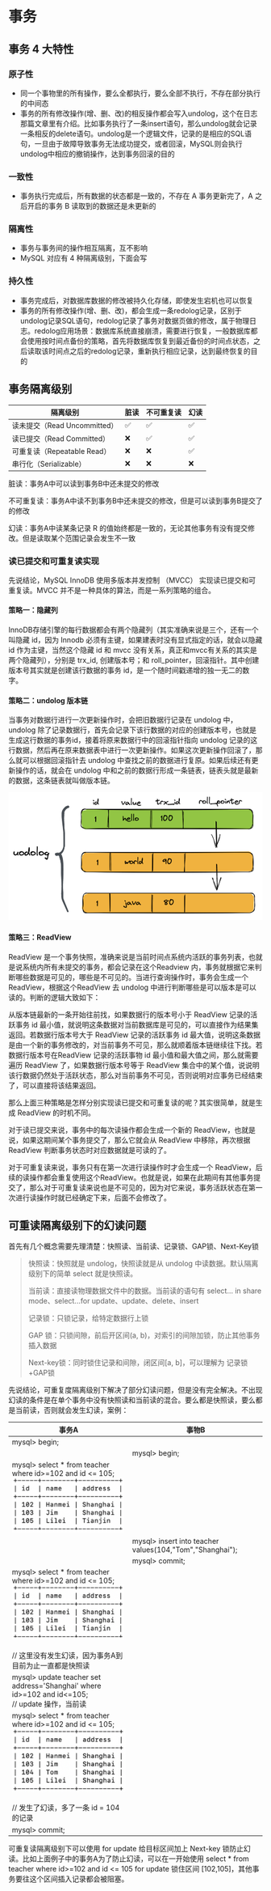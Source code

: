 # 事务

## 事务 4 大特性

### 原子性

* 同一个事物里的所有操作，要么全都执行，要么全部不执行，不存在部分执行的中间态
* 事务的所有修改操作(增、删、改)的相反操作都会写入undolog，这个在日志那篇文章里有介绍。比如事务执行了一条insert语句，那么undolog就会记录一条相反的delete语句。undolog是一个逻辑文件，记录的是相应的SQL语句，一旦由于故障导致事务无法成功提交，或者回滚，MySQL则会执行undolog中相应的撤销操作，达到事务回滚的目的

### 一致性

* 事务执行完成后，所有数据的状态都是一致的，不存在 A 事务更新完了，A 之后开启的事务 B 读取到的数据还是未更新的

### 隔离性

* 事务与事务间的操作相互隔离，互不影响
* MySQL 对应有 4 种隔离级别，下面会写

### 持久性

* 事务完成后，对数据库数据的修改被持久化存储，即使发生宕机也可以恢复
* 事务的所有修改操作(增、删、改)，都会生成一条redolog记录，区别于undolog记录SQL语句，redolog记录了事务对数据页做的修改，属于物理日志。redolog应用场景：数据库系统直接崩溃，需要进行恢复，一般数据库都会使用按时间点备份的策略，首先将数据库恢复到最近备份的时间点状态，之后读取该时间点之后的redolog记录，重新执行相应记录，达到最终恢复的目的


## 事务隔离级别

| 隔离级别                     | 脏读 | 不可重复读 | 幻读 |
| ---------------------------- | ---- | ---------- | ---- |
| 读未提交（Read Uncommitted） | ✅    | ✅          | ✅    |
| 读已提交（Read Committed）   | ❌    | ✅          | ✅    |
| 可重复读（Repeatable Read）  | ❌    | ❌          | ✅    |
| 串行化（Serializable）       | ❌    | ❌          | ❌    |

脏读：事务A中可以读到事务B中还未提交的修改

不可重复读：事务A中读不到事务B中还未提交的修改，但是可以读到事务B提交了的修改

幻读：事务A中读某条记录 R 的值始终都是一致的，无论其他事务有没有提交修改。但是读取某个范围记录会发生不一致

### 读已提交和可重复读实现

先说结论，MySQL InnoDB 使用多版本并发控制 （MVCC） 实现读已提交和可重复读。MVCC 并不是一种具体的算法，而是一系列策略的组合。 

#### 策略一：隐藏列

InnoDB存储引擎的每行数据都会有两个隐藏列（其实准确来说是三个，还有一个叫隐藏 id，因为 Innodb 必须有主键，如果建表时没有显式指定的话，就会以隐藏 id 作为主键，当然这个隐藏 id 和 mvcc 没有关系，真正和mvcc有关系的其实是两个隐藏列），分别是 trx_id, 创建版本号；和 roll_pointer，回滚指针。其中创建版本号其实就是创建该行数据的事务 id，是一个随时间戳递增的独一无二的数字。

#### 策略二：undolog 版本链

当事务对数据行进行一次更新操作时，会把旧数据行记录在 undolog 中，undolog 除了记录数据行，首先会记录下该行数据的对应的创建版本号，也就是生成这行数据的事务id，接着将原来数据行中的回滚指针指向 undolog 记录的这行数据，然后再在原来数据表中进行一次更新操作。如果这次更新操作回滚了，那么就可以根据回滚指针去 undolog 中查找之前的数据进行复原。如果后续还有更新操作的话，就会在 undolog 中和之前的数据行形成一条链表，链表头就是最新的数据，这条链表就叫做版本链。

<img src="../image/image-20220505112421706.png" alt="image-20220505112421706" style="zoom:60%;" />

#### 策略三：ReadView

ReadView 是一个事务快照，准确来说是当前时间点系统内活跃的事务列表，也就是说系统内所有未提交的事务，都会记录在这个Readview 内，事务就根据它来判断哪些数据是可见的，哪些是不可见的。当进行查询操作时，事务会生成一个ReadView，根据这个ReadView 去 undolog 中进行判断哪些是可以版本是可以读的。判断的逻辑大致如下：

从版本链最新的一条开始往前找，如果数据行的版本号小于 ReadView 记录的活跃事务 id 最小值，就说明这条数据对当前数据库是可见的，可以直接作为结果集返回。若数据行版本号大于 ReadView 记录的活跃事务 id 最大值，说明这条数据是由一个新的事务修改的，对当前事务不可见，那么就顺着版本链继续往下找。若数据行版本号在ReadView 记录的活跃事物 id 最小值和最大值之间，那么就需要遍历 ReadView 了，如果数据行版本号等于 ReadView 集合中的某个值，说说明该行数据仍然处于活跃状态，那么对当前事务不可见，否则说明对应事务已经结束了，可以直接将该结果返回。

那么上面三种策略是怎样分别实现读已提交和可重复读的呢？其实很简单，就是生成 ReadView 的时机不同。

对于读已提交来说，事务中的每次读操作都会生成一个新的 ReadView，也就是说，如果这期间某个事务提交了，那么它就会从 ReadView 中移除，再次根据 ReadView 判断事务状态时对应数据就是可读的了。

对于可重复读来说，事务只有在第一次进行读操作时才会生成一个 ReadView，后续的读操作都会重复使用这个ReadView。也就是说，如果在此期间有其他事务提交了，那么对于可重复读来说也是不可见的，因为对它来说，事务活跃状态在第一次进行读操作时就已经确定下来，后面不会修改了。
## 可重读隔离级别下的幻读问题

首先有几个概念需要先理清楚：快照读、当前读、记录锁、GAP锁、Next-Key锁

> 快照读：快照就是 undolog，快照读就是从 undolog 中读数据。默认隔离级别下的简单 select 就是快照读。 
>
> 当前读：直接读物理数据文件中的数据。当前读的语句有 select... in share mode、select...for update、update、delete、insert
>
> 记录锁：只锁记录，给特定数据行上锁
>
> GAP 锁：只锁间隙，前后开区间(a, b)，对索引的间隙加锁，防止其他事务插入数据
>
> Next-key锁：同时锁住记录和间隙，闭区间[a, b]，可以理解为 记录锁+GAP锁

先说结论，可重复度隔离级别下解决了部分幻读问题，但是没有完全解决。不出现幻读的条件是在单个事务中没有快照读和当前读的混合。要么都是快照读，要么都是当前读，否则就会发生幻读，案例：

| 事务A                                                        | 事物B                                                    |
| ------------------------------------------------------------ | -------------------------------------------------------- |
| mysql> begin;                                                |                                                          |
|                                                              | mysql> begin;                                            |
| mysql> select * from teacher where id>=102 and id <= 105;<br /><img src="../image/image-20220505151950532.png" alt="image-20220505151950532" style="zoom:40%;" /> |                                                          |
|                                                              | mysql> insert into teacher values(104,"Tom","Shanghai"); |
|                                                              | mysql> commit;                                           |
| mysql> select * from teacher where id>=102 and id <= 105;<br /><img src="../image/image-20220505151950532.png" alt="image-20220505151950532" style="zoom:40%;" /><br /><br />// 这里没有发生幻读，因为事务A到目前为止一直都是快照读 |                                                          |
| mysql> update teacher set address='Shanghai' where id>=102 and id<=105;<br /> // update 操作，当前读 |                                                          |
| mysql> select * from teacher where id>=102 and id <= 105;<br /><img src="../image/image-20220505152514851.png" alt="image-20220505152514851" style="zoom:40%;" /><br /><br />// 发生了幻读，多了一条 id = 104 的记录 |                                                          |
| mysql> commit;                                               |                                                          |

可重复读隔离级别下可以使用 for update 给目标区间加上 Next-key 锁防止幻读。比如上面例子中的事务A为了防止幻读，可以在一开始使用 select * from teacher where id>=102 and id <= 105 for update 锁住区间 [102,105]，其他事务要往这个区间插入记录都会被阻塞。
